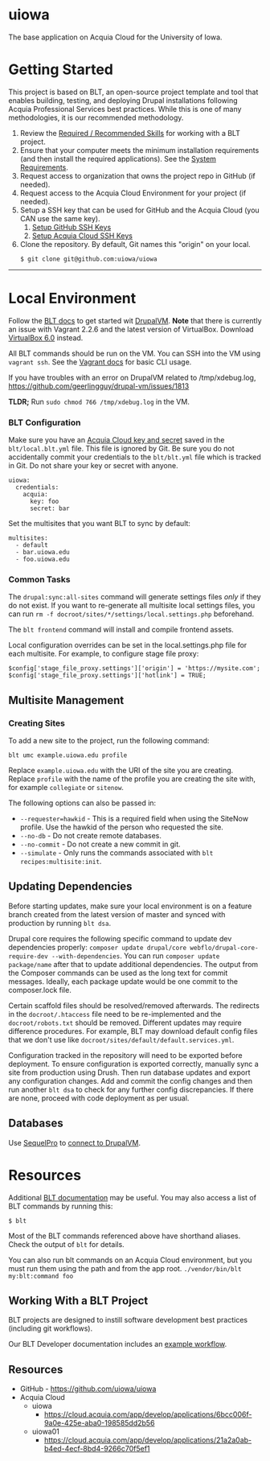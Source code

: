 # uiowa

The base application on Acquia Cloud for the University of Iowa.

# Getting Started

This project is based on BLT, an open-source project template and tool that enables building, testing, and deploying Drupal installations following Acquia Professional Services best practices. While this is one of many methodologies, it is our recommended methodology.

1. Review the [Required / Recommended Skills](https://docs.acquia.com/blt/developer/skills/) for working with a BLT project.
2. Ensure that your computer meets the minimum installation requirements (and then install the required applications). See the [System Requirements](https://docs.acquia.com/blt/install/#general-requirements).
3. Request access to organization that owns the project repo in GitHub (if needed).
4. Request access to the Acquia Cloud Environment for your project (if needed).
5. Setup a SSH key that can be used for GitHub and the Acquia Cloud (you CAN use the same key).
    1. [Setup GitHub SSH Keys](https://help.github.com/articles/adding-a-new-ssh-key-to-your-github-account/)
    2. [Setup Acquia Cloud SSH Keys](https://docs.acquia.com/acquia-cloud/ssh/generate)
6. Clone the repository. By default, Git names this "origin" on your local.
    ```
    $ git clone git@github.com:uiowa/uiowa
    ```
----
# Local Environment
Follow the [BLT docs](https://docs.acquia.com/blt/install/local-development/) to get started wit [DrupalVM](https://www.drupalvm.com/). **Note** that there is currently an issue with Vagrant 2.2.6 and the latest version of VirtualBox. Download [VirtualBox 6.0](https://www.virtualbox.org/wiki/Download_Old_Builds_6_0) instead.

All BLT commands should be run on the VM. You can SSH into the VM using `vagrant ssh`. See the [Vagrant docs](https://www.vagrantup.com/docs/cli/) for basic CLI usage.

If you have troubles with an error on DrupalVM related to /tmp/xdebug.log, https://github.com/geerlingguy/drupal-vm/issues/1813

**TLDR;** Run `sudo chmod 766 /tmp/xdebug.log` in the VM.

### BLT Configuration
Make sure you have an [Acquia Cloud key and secret](https://docs.acquia.com/acquia-cloud/develop/api/auth/) saved in the `blt/local.blt.yml` file. This file is ignored by Git. Be sure you do not accidentally commit your credentials to the `blt/blt.yml` file which is tracked in Git. Do not share your key or secret with anyone.
```
uiowa:
  credentials:
    acquia:
      key: foo
      secret: bar
```

Set the multisites that you want BLT to sync by default:
```
multisites:
  - default
  - bar.uiowa.edu
  - foo.uiowa.edu
```

### Common Tasks
The `drupal:sync:all-sites` command will generate settings files _only_ if they do not exist. If you want to re-generate all multisite local settings files, you can run `rm -f docroot/sites/*/settings/local.settings.php` beforehand.

The `blt frontend` command will install and compile frontend assets.

Local configuration overrides can be set in the local.settings.php file for each multisite. For example, to configure stage file proxy:
```
$config['stage_file_proxy.settings']['origin'] = 'https://mysite.com';
$config['stage_file_proxy.settings']['hotlink'] = TRUE;
```

## Multisite Management
### Creating Sites
To add a new site to the project, run the following command:
```
blt umc example.uiowa.edu profile
```
Replace `example.uiowa.edu` with the URI of the site you are creating. Replace `profile` with the name of the profile you are creating the site with, for example `collegiate` or `sitenow`.

The following options can also be passed in:
* `--requester=hawkid` - This is a required field when using the SiteNow profile. Use the hawkid of the person who requested the site.
* `--no-db` - Do not create remote databases.
* `--no-commit` - Do not create a new commit in git.
* `--simulate` - Only runs the commands associated with `blt recipes:multisite:init`.

## Updating Dependencies
Before starting updates, make sure your local environment is on a feature branch created from the latest version of master and synced with production by running `blt dsa`.

Drupal core requires the following specific command to update dev dependencies properly: `composer update drupal/core webflo/drupal-core-require-dev --with-dependencies`. You can run `composer update package/name` after that to update additional dependencies. The output from the Composer commands can be used as the long text for commit messages. Ideally, each package update would be one commit to the composer.lock file.

Certain scaffold files should be resolved/removed afterwards. The redirects in the `docroot/.htaccess` file need to be re-implemented and the `docroot/robots.txt` should be removed. Different updates may require difference procedures. For example, BLT may download default config files that we don't use like `docroot/sites/default/default.services.yml`.

Configuration tracked in the repository will need to be exported before deployment. To ensure configuration is exported correctly, manually sync a site from production using Drush. Then run database updates and export any configuration changes. Add and commit the config changes and then run another `blt dsa` to check for any further config discrepancies. If there are none, proceed with code deployment as per usual.

## Databases
Use [SequelPro](https://www.sequelpro.com/) to [connect to DrupalVM](http://docs.drupalvm.com/en/latest/configurations/databases-mysql/#connect-using-sequel-pro-or-a-similar-client).

# Resources
Additional [BLT documentation](https://docs.acquia.com/blt/) may be useful. You may also access a list of BLT commands by running this:
```
$ blt
```

Most of the BLT commands referenced above have shorthand aliases. Check the output of `blt` for details.

You can also run blt commands on an Acquia Cloud environment, but you must run them using the path and from the app root. `./vendor/bin/blt my:blt:command foo`

## Working With a BLT Project

BLT projects are designed to instill software development best practices (including git workflows).

Our BLT Developer documentation includes an [example workflow](https://docs.acquia.com/blt/developer/dev-workflow/#workflow-example-local-development).

## Resources

* GitHub - https://github.com/uiowa/uiowa
* Acquia Cloud
  * uiowa
    * https://cloud.acquia.com/app/develop/applications/6bcc006f-9a0e-425e-aba0-198585dd2b56
  * uiowa01
    * https://cloud.acquia.com/app/develop/applications/21a2a0ab-b4ed-4ecf-8bd4-9266c70f5ef1
